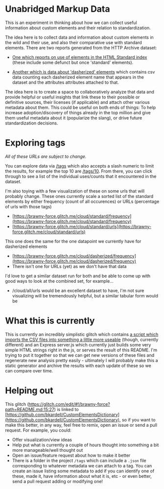 # Unabridged Markup Data
This is an experiment in thinking about how we can collect useful information about custom elements and their relation to standardization.

The idea here is to collect data and information about custom elements in the wild and their use, and also their comparative use with standard elements.  There are two reports generated from the HTTP Archive dataset: 
  * [One which reports on use of elements in the HTML Standard index](https://discuss.httparchive.org/t/use-of-html-elements/1438) (these include some defunct but once 'standard' elements).
  
  * [Another which is data about 'dasherized' elements](https://discuss.httparchive.org/t/use-of-custom-elements-with-attributes/1592) which contains csv data counting each dasherized element name that appears in the dataset and the attributes attributes attached to that.

The idea here is to create a space to collaboratively analyze that data and provide helpful or useful insights that link these to their possible or definitive sources, their licenses (if applicable) and attach other various metadata about them.  This could be useful on both ends of things:  To help increase adoption/discovery of things already in the top million and give them useful metadata about it (popularize the slang), or drive future standardization decisions.

# Exploring tags
_All of these URLs are subject to change._

You can explore data via [/tags](https://brawny-force.glitch.me/tags) which also accepts a slash numeric to limit the results, for example the top 10  are [/tags/10](https://brawny-force.glitch.me/tags/10).  From there, you can click through to see a list of the individual uses/counts that it encountered in the dataset.

I'm also toying with a few visualization of these on some urls that will probably change.  These ones currently scale a sorted list of the standard elements by either frequency (count of all occurences) or URLs (percentage of urls with those tags)

* [https://brawny-force.glitch.me/cloud/standard/frequency](https://brawny-force.glitch.me/cloud/standard/frequency)
* [https://brawny-force.glitch.me/cloud/standard/urls](https://brawny-force.glitch.me/cloud/standard/urls)

This one does the same for the one datapoint we currently have for dasherized elements
* [https://brawny-force.glitch.me/cloud/dasherized/frequency](https://brawny-force.glitch.me/cloud/dasherized/frequency)
* There isn't one for URLs (yet) as we don't have that data

I'd love to get a similar dataset run for both and be able to come up with good ways to look at the combined set, for example...

* /cloud/all/urls would be an excellent dataset to have, I'm not sure visualizing will be tremendously helpful, but a similar tabular form would be 

# What this is currently
This is currently an incredibly simplistic glitch which contains <a href="https://glitch.com/edit/#!/brawny-force?path=import-archive-csv.js">a script which imports the CSV files into something a little more useable</a> (though, currently different) and an Express server.js which currently just builds some very simple HTML strings right in the js, or serves the result of this README.  I'm trying to put it together so that we can get new versions of these files and regenerate new analysis pretty easily - ultimately I will probably make this a static generator and archive the results with each update of these so we can compare over time.



# Helping out
This glitch (https://glitch.com/edit/#!/brawny-force?path=README.md:15:27) is linked to [https://github.com/bkardell/CustomElementsDictionary](https://github.com/bkardell/CustomElementsDictionary), so if you want to make this better, in any way, feel free to remix, open an issue or send a pull request. For example, you could:

  * Offer visualization/view ideas
  * Help put what is currently a couple of hours thought into something a bit more manageable/well thought out
  * Open an issue/feature request about how to make it better
  * There is a folder in the project `/tags` which can include a `.json` file corresponding to whatever metadata we can attach to a tag.  You can create an issue listing some metadata to add if you can identify one of these, made it, have information about what it is, etc - or even better, send a pull request adding or modifying one!



